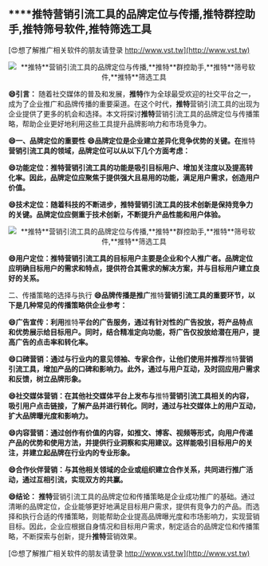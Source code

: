 ## ****推特**营销引流工具的品牌定位与传播,**推特**群控助手,**推特**筛号软件,**推特**筛选工具**

[😍想了解推广相关软件的朋友请登录 http://www.vst.tw](http://www.vst.tw)

 <center><img src="https://vst.tw/MP4/tuiguang/png/8.png" alt="**推特**营销引流工具的品牌定位与传播,**推特**群控助手,**推特**筛号软件,**推特**筛选工具"></center>

**😄引言：**
随着社交媒体的普及和发展，**推特**作为全球最受欢迎的社交平台之一，成为了企业推广和品牌传播的重要渠道。在这个时代，**推特**营销引流工具的出现为企业提供了更多的机会和选择。本文将探讨**推特**营销引流工具的品牌定位与传播策略，帮助企业更好地利用这些工具提升品牌影响力和市场竞争力。

**😄一、品牌定位的重要性**
**😄品牌定位是企业建立差异化竞争优势的关键。在**推特**营销引流工具的领域，品牌定位可以从以下几个方面考虑：**

**😄功能定位：**推特**营销引流工具的功能是吸引目标用户、增加关注度以及提高转化率。因此，品牌定位应聚焦于提供强大且易用的功能，满足用户需求，创造用户价值。**

**😄技术定位：随着科技的不断进步，**推特**营销引流工具的技术创新是保持竞争力的关键。品牌定位应侧重于技术创新，不断提升产品性能和用户体验。**

 <center><img src="https://vst.tw/MP4/tuiguang/png/6.png" alt="**推特**营销引流工具的品牌定位与传播,**推特**群控助手,**推特**筛号软件,**推特**筛选工具"></center>

**😄用户定位：**推特**营销引流工具的目标用户主要是企业和个人推广者。品牌定位应明确目标用户的需求和特点，提供符合其需求的解决方案，并与目标用户建立良好的关系。**

二、传播策略的选择与执行
**😄品牌传播是推广**推特**营销引流工具的重要环节，以下是几种常见的传播策略供企业参考：**

**😄广告宣传：利用**推特**平台的广告服务，通过有针对性的广告投放，将产品特点和优势展示给目标用户。同时，结合精准定向功能，将广告仅投放给潜在用户，提高广告的点击率和转化率。**

**😄口碑营销：通过与行业内的意见领袖、专家合作，让他们使用并推荐**推特**营销引流工具，增加产品的口碑和影响力。此外，通过与用户互动，及时回应用户需求和反馈，树立品牌形象。**

**😄社交媒体营销：在其他社交媒体平台上发布与**推特**营销引流工具相关的内容，吸引用户点击链接，了解产品并进行转化。同时，通过与社交媒体上的用户互动，扩大品牌曝光度和影响力。**

**😄内容营销：通过创作有价值的内容，如推文、博客、视频等形式，向用户传递产品的优势和使用方法，并提供行业洞察和实用建议。这样能吸引目标用户的关注，并建立起品牌在行业内的专业形象。**

**😄合作伙伴营销：与其他相关领域的企业或组织建立合作关系，共同进行推广活动，通过互相引流，实现双方的共赢。**

**😄结论：**
**推特**营销引流工具的品牌定位和传播策略是企业成功推广的基础。通过清晰的品牌定位，企业能够更好地满足目标用户需求，提供有竞争力的产品。而选择和执行合适的传播策略，则能帮助企业提高品牌曝光度和市场影响力，实现营销目标。因此，企业应根据自身情况和目标用户需求，制定适合的品牌定位和传播策略，不断探索与创新，提升**推特**营销效果。

[😍想了解推广相关软件的朋友请登录 http://www.vst.tw](http://www.vst.tw)



